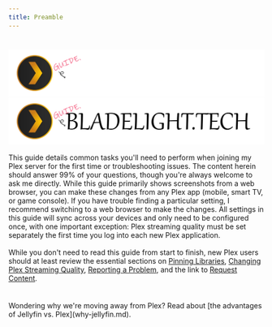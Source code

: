 ```yaml
---
title: Preamble
---
```


#

![Logo](assets/images/guide-logo-dark.webp#only-dark)
![Logo](assets/images/guide-logo-light.webp#only-light)

This guide details common tasks you'll need to perform when joining my Plex server for the first time or troubleshooting issues. The content herein should answer 99% of your questions, though you're always welcome to ask me directly. While this guide primarily shows screenshots from a web browser, you can make these changes from any Plex app (mobile, smart TV, or game console). If you have trouble finding a particular setting, I recommend switching to a web browser to make the changes. All settings in this guide will sync across your devices and only need to be configured once, with one important exception: Plex streaming quality must be set separately the first time you log into each new Plex application.
<br><br>
While you don't need to read this guide from start to finish, new Plex users should at least review the essential sections on [Pinning Libraries](pinning-libraries.md), [Changing Plex Streaming Quality](changing-stream-quality/index.md), [Reporting a Problem](https://help.bladelight.tech/problem-reporting/), and the link to [Request Content](https://request.bladelight.tech).

<div id="plex-countdown" style="font-size: 1.5em; font-weight: bold; text-align: center; margin-top: 20px; color: red;"></div>

<script>
var countDownDate = new Date("July 1, 2025 00:00:00").getTime();

var x = setInterval(function() {
  var now = new Date().getTime();
  var distance = countDownDate - now;

  var days = Math.floor(distance / (1000 * 60 * 60 * 24));
  var hours = Math.floor((distance % (1000 * 60 * 60 * 24)) / (1000 * 60 * 60));
  var minutes = Math.floor((distance % (1000 * 60 * 60)) / (1000 * 60));
  var seconds = Math.floor((distance % (1000 * 60)) / 1000);

  // Check if the element exists before trying to update it
  var countdownElement = document.getElementById("plex-countdown");
  if (countdownElement) {
      countdownElement.innerHTML = "Plex Decommissioned in: " + days + "d " + hours + "h "
      + minutes + "m " + seconds + "s ";

      if (distance < 0) {
        clearInterval(x);
        countdownElement.innerHTML = "Plex Decommissioned";
      }
  } else {
      // If element doesn't exist, stop the interval
      clearInterval(x);
  }
}, 1000);
</script>

<br>
Wondering why we're moving away from Plex? Read about [the advantages of Jellyfin vs. Plex](why-jellyfin.md).

